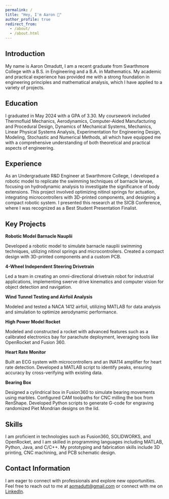```yaml
---
permalink: /
title: "Hey, I'm Aaron 👋"
author_profile: true
redirect_from: 
  - /about/
  - /about.html
---
```

## Introduction

My name is Aaron Omadutt, I am a recent graduate from Swarthmore College with a B.S. in Engineering and a B.A. in Mathematics. My academic and practical experience has provided me with a strong foundation in engineering principles and mathematical analysis, which I have applied to a variety of projects.


## Education

I graduated in May 2024 with a GPA of 3.30. My coursework included Thermofluid Mechanics, Aerodynamics, Computer-Aided Manufacturing and Procedural Design, Dynamics of Mechanical Systems, Mechanics, Linear Physical Systems Analysis, Experimentation for Engineering Design, Modeling, Stochastic and Numerical Methods, all which have equipped me with a comprehensive understanding of both theoretical and practical aspects of engineering.

## Experience

As an Undergraduate R&D Engineer at Swarthmore College, I developed a robotic model to replicate the swimming techniques of barnacle larvae, focusing on hydrodynamic analysis to investigate the significance of body extensions. This project involved optimizing nitinol springs for actuation, integrating microcontrollers with 3D-printed components, and designing a compact robotic system. I presented this research at the SICB Conference, where I was recognized as a Best Student Presentation Finalist.

## Key Projects

**Robotic Model Barnacle Nauplii**

Developed a robotic model to simulate barnacle nauplii swimming techniques, utilizing nitinol springs and microcontrollers. Created a compact design with 3D-printed components and a custom PCB.

**4-Wheel Independent Steering Drivetrain**

Led a team in creating an omni-directional drivetrain robot for industrial applications, implementing swerve drive kinematics and computer vision for object detection and navigation.

**Wind Tunnel Testing and Airfoil Analysis**

Modeled and tested a NACA 1412 airfoil, utilizing MATLAB for data analysis and simulation to optimize aerodynamic performance.

**High Power Model Rocket**

Modeled and constructed a rocket with advanced features such as a calibrated electronics bay for parachute deployment, leveraging tools like OpenRocket and Fusion 360.

**Heart Rate Monitor**

Built an ECG system with microcontrollers and an INA114 amplifier for heart rate detection. Developed a MATLAB script to identify peaks, ensuring accuracy by cross-verifying with existing data.

**Bearing Box**

Designed a cylindrical box in Fusion360 to simulate bearing movements using marbles. Configured CAM toolpaths for CNC milling the box from RenShape. Developed Python scripts to generate G-code for engraving randomized Piet Mondrian designs on the lid.


## Skills
I am proficient in technologies such as Fusion360, SOLIDWORKS, and OpenRocket, and I am skilled in programming languages including MATLAB, Python, Java, and C/C++. My prototyping and fabrication skills include 3D printing, CNC machining, and PCB schematic design.

## Contact Information
I am eager to connect with professionals and explore new opportunities. Feel free to reach out to me at aomadutt@gmail.com or connect with me on [LinkedIn](https://www.linkedin.com/in/aaron-omadutt-a178301aa/).








